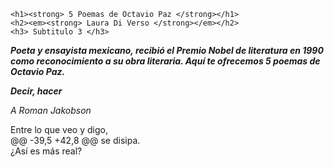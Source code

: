 <!DOCTYPE html
<html lang= "en">

<head>

 <title> Poemas Octavio Paz </title>

</head>

 <body>

	<h1><strong> 5 Poemas de Octavio Paz </strong></h1>
	<h2><em><strong> Laura Di Verso </strong></em></h2>
	<h3> Subtitulo 3 </h3>

<p><em><strong> Poeta y ensayista mexicano, recibió el Premio Nobel de literatura en 1990 <br>
como reconocimiento a su obra literaria. Aquí te ofrecemos 5 poemas de <br> 
Octavio Paz. </strong></em></p>
	<p><em><strong> Decir, hacer </strong></em></p>
	<p><em> A Roman Jakobson </em></p>
	<p> Entre lo que veo y digo,<br>
	@@ -39,5 +42,8 @@
	se disipa.<br>
	¿Así es más real?<br></p>


 </body>


</html>
